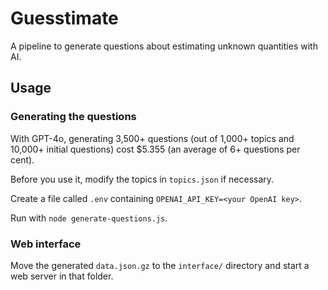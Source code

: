 # Guesstimate

A pipeline to generate questions about estimating unknown quantities with AI.

## Usage

### Generating the questions

With GPT-4o, generating 3,500+ questions (out of 1,000+ topics and 10,000+ initial questions) cost $5.355 (an average of 6+ questions per cent).

Before you use it, modify the topics in `topics.json` if necessary.

Create a file called `.env` containing ```OPENAI_API_KEY=<your OpenAI key>```.

Run with `node generate-questions.js`.

### Web interface

Move the generated `data.json.gz` to the `interface/` directory and start a web server in that folder.

